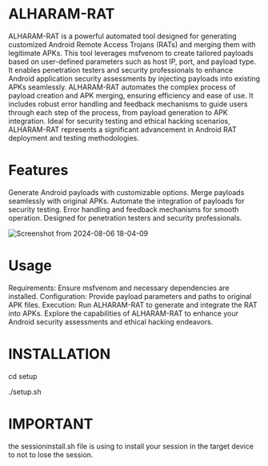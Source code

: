 # ALHARAM-RAT
ALHARAM-RAT is a powerful automated tool designed for generating customized Android Remote Access Trojans (RATs) and merging them with legitimate APKs. This tool leverages msfvenom to create tailored payloads based on user-defined parameters such as host IP, port, and payload type. It enables penetration testers and security professionals to enhance Android application security assessments by injecting payloads into existing APKs seamlessly. ALHARAM-RAT automates the complex process of payload creation and APK merging, ensuring efficiency and ease of use. It includes robust error handling and feedback mechanisms to guide users through each step of the process, from payload generation to APK integration. Ideal for security testing and ethical hacking scenarios, ALHARAM-RAT represents a significant advancement in Android RAT deployment and testing methodologies.

# Features
Generate Android payloads with customizable options.
Merge payloads seamlessly with original APKs.
Automate the integration of payloads for security testing.
Error handling and feedback mechanisms for smooth operation.
Designed for penetration testers and security professionals.

![Screenshot from 2024-08-06 18-04-09](https://github.com/user-attachments/assets/a34cd88a-27b4-4388-a213-2ba5897d8d97)

# Usage
Requirements: Ensure msfvenom and necessary dependencies are installed.
Configuration: Provide payload parameters and paths to original APK files.
Execution: Run ALHARAM-RAT to generate and integrate the RAT into APKs.
Explore the capabilities of ALHARAM-RAT to enhance your Android security assessments and ethical hacking endeavors.

# INSTALLATION
cd setup 

./setup.sh

# IMPORTANT
the sessioninstall.sh file is using to install your session in the target device to not to lose the session.

